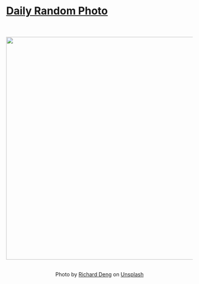 # [Daily Random Photo](https://www.dailyrandomphoto.com/)

<div align="center">
  <br>
  <br>
  <a href="https://www.dailyrandomphoto.com/p/2022/2022-12-17/"><img src="https://images.unsplash.com/photo-1669818319938-bb7029dc3fa3?crop=entropy&cs=tinysrgb&fit=max&fm=jpg&ixid=Mnw3NzUwOHwwfDF8cmFuZG9tfHx8fHx8fHx8MTY3MTIzNjk2MQ&ixlib=rb-4.0.3&q=80&w=1080" width="600px"></a>
  <br>
  <br>
  <p class="has-text-grey">Photo by <a href="https://unsplash.com/@radsupercell?utm_source=Daily%20Random%20Photo&amp;utm_medium=referral" target="_blank" rel="noopener noreferrer">Richard Deng</a> on <a href="https://unsplash.com/photos/HJOTxF0KP1Q?utm_source=Daily%20Random%20Photo&amp;utm_medium=referral" target="_blank" rel="noopener noreferrer">Unsplash</a></p>
</div>
